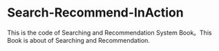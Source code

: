 # Search-Recommend-InAction
This is the code of Searching and Recommendation System Book。This Book is about of Searching and Recommendation. 
